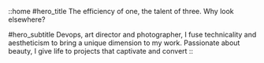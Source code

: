 ::home
#hero_title
The efficiency of one, the talent of three. Why look elsewhere?

#hero_subtitle
Devops, art director and photographer, I fuse technicality and aestheticism to bring a unique dimension to my work. Passionate about beauty, I give life to projects that captivate and convert
::
